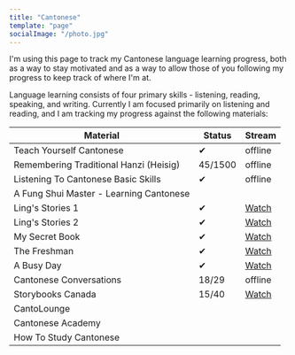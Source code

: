 ```yaml
---
title: "Cantonese"
template: "page"
socialImage: "/photo.jpg"
---
```


I'm using this page to track my Cantonese language learning progress, both as a
way to stay motivated and as a way to allow those of you following my progress
to keep track of where I'm at.

Language learning consists of four primary skills - listening, reading,
speaking, and writing. Currently I am focused primarily on listening and
reading, and I am tracking my progress against the following materials:

| Material                                | Status  | Stream                                                                            |
| --------------------------------------- | ------- | --------------------------------------------------------------------------------- |
| Teach Yourself Cantonese                | ✔       | offline                                                                           |
| Remembering Traditional Hanzi (Heisig)  | 45/1500 | offline                                                                           |
| Listening To Cantonese Basic Skills     | ✔       | offline                                                                           |
| A Fung Shui Master - Learning Cantonese |         |                                                                                   |
| Ling's Stories 1                        | ✔       | [Watch](https://www.youtube.com/playlist?list=PLdKI7wP0iFBiNkeEC518KDKtzNfMmuiwF) |
| Ling's Stories 2                        | ✔       | [Watch](https://www.youtube.com/playlist?list=PLdKI7wP0iFBjydNmSx3Q12iUxbSbJziMm) |
| My Secret Book                          | ✔       | [Watch](https://www.youtube.com/playlist?list=PLdKI7wP0iFBh-pVdWreHO01vE3Grljjgi) |
| The Freshman                            | ✔       | [Watch](https://www.youtube.com/playlist?list=PLdKI7wP0iFBj_MX8bYiLqd5Xc9mhcQtXA) |
| A Busy Day                              | ✔       | [Watch](https://www.youtube.com/playlist?list=PLdKI7wP0iFBjU5qm_KwaKi5hyLGZ6sqg9) |
| Cantonese Conversations                 | 18/29   | offline                                                                           |
| Storybooks Canada                       | 15/40   | [Watch](https://www.youtube.com/playlist?list=PLdKI7wP0iFBgtdZhez9pCT_4FxGPQlff7) |
| CantoLounge                             |         |                                                                                   |
| Cantonese Academy                       |         |                                                                                   |
| How To Study Cantonese                  |         |                                                                                   |

